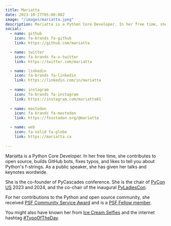 ```yaml
---
title: Mariatta
date: 2023-10-27T05:00:00Z
image: "/images/mariatta.jpeg"
description: Mariatta is a Python Core Developer. In her free time, she contributes to open source, builds GitHub bots, fixes typos, and likes to tell you about Python's f-strings. As a public speaker, she has given her talks and keynotes wordwide.
social:
  - name: github
    icon: fa-brands fa-github
    link: https://github.com/mariatta

  - name: twitter
    icon: fa-brands fa-x-twitter
    link: https://twitter.com/mariatta

  - name: linkedin
    icon: fa-brands fa-linkedin
    link: https://linkedin.com/in/mariatta
   
  - name: instagram
    icon: fa-brands fa-instagram
    link: https://instagram.com/mariatta81
    
  - name: mastodon
    icon: fa-brands fa-mastodon
    link: https://fosstodon.org/@mariatta

  - name: web
    icon: fa-solid fa-globe
    link: https://mariatta.ca
   
---
```


Mariatta is a Python Core Developer. In her free time, she contributes to open source,
builds GitHub bots, fixes typos, and likes to tell you about Python's f-strings.
As a public speaker, she has given her talks and keynotes wordwide.

She is the co-founder of PyCascades conference. She is the chair of [PyCon US](https://us.pycon.org) 2023 and 2024,
and the co-chair of the inaugural [PyLadiesCon](https://conference.pyladies.com).

For her contributions to the Python and open source community,
she received [PSF Community Service Award](https://pyfound.blogspot.com/2019/02/the-north-star-of-pycascades-core.html) and
is a [PSF Fellow member](https://www.python.org/psf/fellows-roster/).

You might also have known her from [Ice Cream Selfies](https://mariatta.ca/posts/ice_cream_selfies/) 
and the internet hashtag [#TypoOfTheDay](https://mariatta.ca/posts/typo_of_the_day/).
